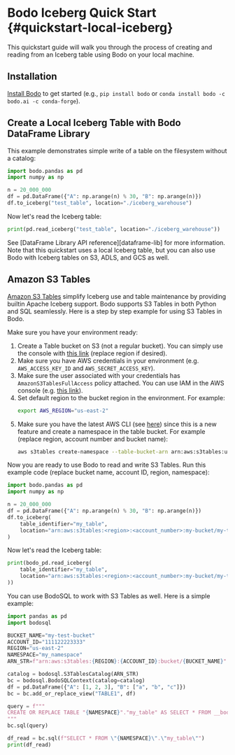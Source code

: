 <!-- 
NOTE: the examples in this file are covered by tests in bodo/tests/test_quickstart_docs.py. Any changes to examples in this file should also update the corresponding unit test(s).
 -->

# Bodo Iceberg Quick Start {#quickstart-local-iceberg}

This quickstart guide will walk you through the process of creating and reading from an Iceberg table using Bodo on your local machine.

## Installation

[Install Bodo](../installation_and_setup/install.md) to get started (e.g., `pip install bodo` or `conda install bodo -c bodo.ai -c conda-forge`).


## Create a Local Iceberg Table with Bodo DataFrame Library

This example demonstrates simple write of a table on the filesystem without a catalog:

```python
import bodo.pandas as pd
import numpy as np

n = 20_000_000
df = pd.DataFrame({"A": np.arange(n) % 30, "B": np.arange(n)})
df.to_iceberg("test_table", location="./iceberg_warehouse")
```

Now let's read the Iceberg table:

```python
print(pd.read_iceberg("test_table", location="./iceberg_warehouse"))
```

See [DataFrame Library API reference][dataframe-lib] for more information.
Note that this quickstart uses a local Iceberg table, but you can also use Bodo with Iceberg tables on S3, ADLS, and GCS as well.


## Amazon S3 Tables

[Amazon S3 Tables](https://aws.amazon.com/s3/features/tables/) simplify Iceberg use
and table maintenance by providing builtin Apache Iceberg support.
Bodo supports S3 Tables in both Python and SQL seamlessly.
Here is a step by step example for using S3 Tables in Bodo.

Make sure you have your environment ready:

1. Create a Table bucket on S3 (not a regular bucket).
   You can simply use the console with [this link](https://us-east-2.console.aws.amazon.com/s3/table-buckets?region=us-east-2) (replace region if desired).
2. Make sure you have AWS credentials in your environment (e.g. `AWS_ACCESS_KEY_ID` and `AWS_SECRET_ACCESS_KEY`).
3. Make sure the user associated with your credentials has `AmazonS3TablesFullAccess` policy attached. You can use IAM in the AWS console (e.g. [this link](https://us-east-1.console.aws.amazon.com/iam/home?region=us-east-2#/home)).
4. Set default region to the bucket region in the environment. For example:
    ```bash
    export AWS_REGION="us-east-2"
    ```
5. Make sure you have the latest AWS CLI (see [here](https://docs.aws.amazon.com/cli/latest/userguide/getting-started-install.html))
   since this is a new feature and create a namespace in the table bucket. For example (replace region, account number and bucket name):
    ```bash
    aws s3tables create-namespace --table-bucket-arn arn:aws:s3tables:us-east-2:111122223333:bucket/my-test-bucket --namespace my_namespace
    ```

Now you are ready to use Bodo to read and write S3 Tables. Run this example code (replace bucket name, account ID, region, namespace):

```python
import bodo.pandas as pd
import numpy as np

n = 20_000_000
df = pd.DataFrame({"A": np.arange(n) % 30, "B": np.arange(n)})
df.to_iceberg(
    table_identifier="my_table",
    location="arn:aws:s3tables:<region>:<account_number>:my-bucket/my-table"
)
```


Now let's read the Iceberg table:
```python
print(bodo_pd.read_iceberg(
    table_identifier="my_table",
    location="arn:aws:s3tables:<region>:<account_number>:my-bucket/my-table"
))
```

You can use BodoSQL to work with S3 Tables as well. Here is a simple example:

```python
import pandas as pd
import bodosql

BUCKET_NAME="my-test-bucket"
ACCOUNT_ID="111122223333"
REGION="us-east-2"
NAMESPACE="my_namespace"
ARN_STR=f"arn:aws:s3tables:{REGION}:{ACCOUNT_ID}:bucket/{BUCKET_NAME}"

catalog = bodosql.S3TablesCatalog(ARN_STR)
bc = bodosql.BodoSQLContext(catalog=catalog)
df = pd.DataFrame({"A": [1, 2, 3], "B": ["a", "b", "c"]})
bc = bc.add_or_replace_view("TABLE1", df)

query = f"""
CREATE OR REPLACE TABLE "{NAMESPACE}"."my_table" AS SELECT * FROM __bodolocal__.table1
"""
bc.sql(query)

df_read = bc.sql(f"SELECT * FROM \"{NAMESPACE}\".\"my_table\"")
print(df_read)
```
